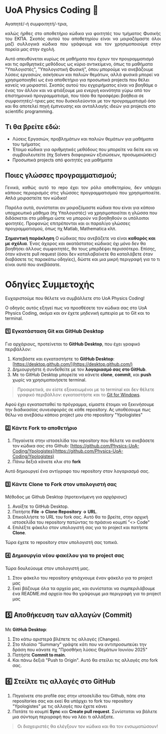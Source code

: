 # UoA Physics Coding 👋
Αγαπητέ/-ή συμφοιτητή/-τρια, 

<p align="justify">
καλώς ήρθες στο αποθετήριο κώδικα για φοιτητές του τμήματος Φυσικής του ΕΚΠΑ. Σκοπός αυτού του αποθετηρίου είναι να μοιραζόμαστε όλοι μαζί συλλογικά κώδικα που γράφουμε και τον χρησιμοποιούμε στην πορεία μας στην σχολή. 

Αυτό απευθύνεται κυρίως σε μαθήματα που έχουν τον προγραμματισμό και τις αριθμητικές μεθόδους ως κύριο αντικείμενο, όπως τα μαθήματα "Υπολογιστές", "Υπολογιστική Φυσική", όπου μπορούμε να ανεβάζουμε λύσεις εργασιών, ασκήσεων και παλιών θεμάτων, αλλά
φυσικά μπορεί να χρησιμοποιηθεί ως ένα αποθετήριο για προσωπικά projects που θέλει κανείς να μοιραστεί. Σκοπός αυτού του εγχειρήματος είναι να βοηθάμε ο ένας τον άλλον και να φτιάξουμε μια ενεργή κοινότητα γύρω από τον επιστημονικό προγραμματισμό, 
που τόσο θα προσφέρει βοήθεια σε συμφοιτητές/-τριες μας που δυσκολεύονται με τον προγραμματισμό όσο και θα αποτελεί πηγή έμπνευσης και ανταλλαγής ιδεών για projects στο scientific programming.
</p>

## Τι θα βρείτε εδώ:
* Λύσεις Εργασιών, προβλημάτων και παλιών θεμάτων για μαθήματα του τμήματος
* Έτοιμο κώδικα για αριθμητικές μεθόδους που μπορείτε να δείτε και να συμβουλευτείτε (πχ Solvers διαφορικών εξισώσεων, προσωμοιώσεις)
* Προσωπικά projects από φοιτητές για μαθήματα
  
## Ποιες γλώσσες προγραμματισμού; 
<p align="justify">
Γενικά, καθώς αυτό το repo έχει τον ρόλο αποθετηρίου, δεν υπάρχει κάποιος περιορισμός στις γλώσσες προγραμματισμού που χρησιμοποιείτε. Απλά μοιραστείτε τον κώδικα! 

Παρόλα αυτά, συνίσταται αν μοιραζόμαστε κώδικα που είναι για κάποιο υποχρεωτικό μάθημα (πχ Υπολογιστές) να χρησιμοποιείται η γλώσσα που διδάσκεται στο μάθημα ώστε να μπορούν να βοηθηθούν οι υπόλοιποι φοιτητές. Προφανώς επιτρέπονται και οι παραλίγο γλώσσες προγραμματισμού, όπως πχ Matlab, Mathematica κλπ. 

**Σημαντική παράκληση** Ο κώδικας που ανεβάζετε να είναι **καθαρός και με σχόλια**. Ένας άχαρος και ακατάστατος κώδικας όχι μόνο δεν θα βοηθήσει άλλους συμφοιτητές, θα τους μπερδέψει περισσότερο. Επίσης, όταν κάνετε pull request (όσοι δεν καταλαβαίνετε θα καταλάβετε όταν διαβάσετε τις παρακάτω οδηγίες), δώστε και μια μικρή περιγραφή για το τι είναι αυτό που ανεβάσατε.
</p>

# Οδηγίες Συμμετοχής
<p align="justify">
Ευχαριστούμε που θέλετε να συμβάλλετε στο UoA Physics Coding! 

Ο οδηγός αυτός εξηγεί πως να προσθέσετε τον κώδικα σας στο UoA Physics Coding, ακόμα και αν έχετε μηδενική εμπειρία με το Git και το terminal.
</p>

### 1️⃣ Εγκατάσταση Git και GitHub Desktop
Για αρχάριους, προτείνεται το **GitHub Desktop**, που έχει γραφικό περιβάλλον:

1. Κατεβάστε και εγκαταστήστε το **GitHub Desktop**:  
   [https://desktop.github.com/](https://desktop.github.com/)
2. Δημιουργήστε ή συνδεθείτε με τον **λογαριασμό σας στο GitHub**.
3. Με το GitHub Desktop μπορείτε να κάνετε **clone**, **commit**, και **push** χωρίς να χρησιμοποιήσετε terminal.

> Προαιρετικά, αν είστε εξοικειωμένοι με το terminal και δεν θέλετε γραφικό περιβάλλον: εγκαταστήστε και το [Git for Windows](https://git-scm.com/download/win).

Αφού έχει εγκατασταθεί το πρόγραμμα, είμαστε έτοιμοι να ξεκινήσουμε την διαδικασίας συνεισφοράς σε κάθε repository. Ας υποθέσουμε πως θέλω να ανεβάσω κάποιο project μου στο repository "Ypologistes"
### 2️⃣ Κάντε Fork το αποθετήριο
1. Πηγαίνετε στην ιστοσελίδα του repository που θέλετε να ανεβάσετε τον κώδικα σας στο Github:
[https://github.com/Physics-UoA-Coding/Ypologistes](https://github.com/Physics-UoA-Coding/Ypologistes)
2. Πάνω δεξιά κάνετε κλικ στο **fork**

Αυτό δημιουργεί ένα αντίγραφο του repository στον λογαριασμό σας.

### 3️⃣ Κάντε Clone το Fork στον υπολογιστή σας
Μέθοδος με Github Desktop (προτεινόμενη για αρχάριους)

1. Ανοίξτε το GitHub Desktop.
2. Πατήστε **File → Clone Repository → URL**.
3. Επικολλήστε το URL του fork σας. Αυτό θα το βρείτε, στην αρχική ιστοσελίδα του repository πατώντας το πράσινο κουμπί "<> Code"
4. Επιλέξτε φάκελο στον υπολογιστή σας για το project και πατήστε **Clone**.

Τώρα έχετε το repository στον υπολογιστή σας τοπικά.

### 4️⃣ Δημιουργία νέου φακέλου για το project σας
Τώρα δουλεύουμε στον υπολογιστή μας. 

1. Στον φάκελο του repository φτιάχνουμε έναν φάκελο για το project μας
2. Εκεί βάζουμε όλα τα αρχεία μας, και συνίσταται να συμπεριλάβουμε ένα README.md αρχείο που θα γράψουμε μια περιγραφή για το project μας

## 5️⃣ Αποθήκευση των αλλαγών (Commit)

Με **GitHub Desktop**:

1. Στο κάτω αριστερά βλέπετε τις αλλαγές (Changes).
2. Στο πλαίσιο “Summary” γράψτε κάτι που να αντιπροσωπεύει την δράση που κάνατε πχ "Προσθήκη λύσεις Θεμάτων Ιουνίου 2025"
3. Πατήστε **Commit to main**.
4. Και πάνω δεξιά "Push to Origin". Αυτό θα στείλει τις αλλαγές στο fork σας.

## 6️⃣ Στείλτε τις αλλαγές στο GitHub
1. Πηγαίνετε στο profile σας στην ιστοσελίδα του Github, πάτε στα repositories σας και εκεί θα υπάρχει το fork του repository "Ypologistes" με τις αλλαγές που έχετε κάνει
2. Πατάτε το κουμπί **Sync** και **Create pull request**. Συνίσταται να βάλετε μια σύντομη περιγραφή που να λέει τι αλλάξατε.

> Οι διαχειριστές θα ελέγξουν τον κώδικα και θα τον ενσωματώσουν!

<!--

**Here are some ideas to get you started:**

🙋‍♀️ A short introduction - what is your organization all about?
🌈 Contribution guidelines - how can the community get involved?
👩‍💻 Useful resources - where can the community find your docs? Is there anything else the community should know?
🍿 Fun facts - what does your team eat for breakfast?
🧙 Remember, you can do mighty things with the power of [Markdown](https://docs.github.com/github/writing-on-github/getting-started-with-writing-and-formatting-on-github/basic-writing-and-formatting-syntax)
-->
